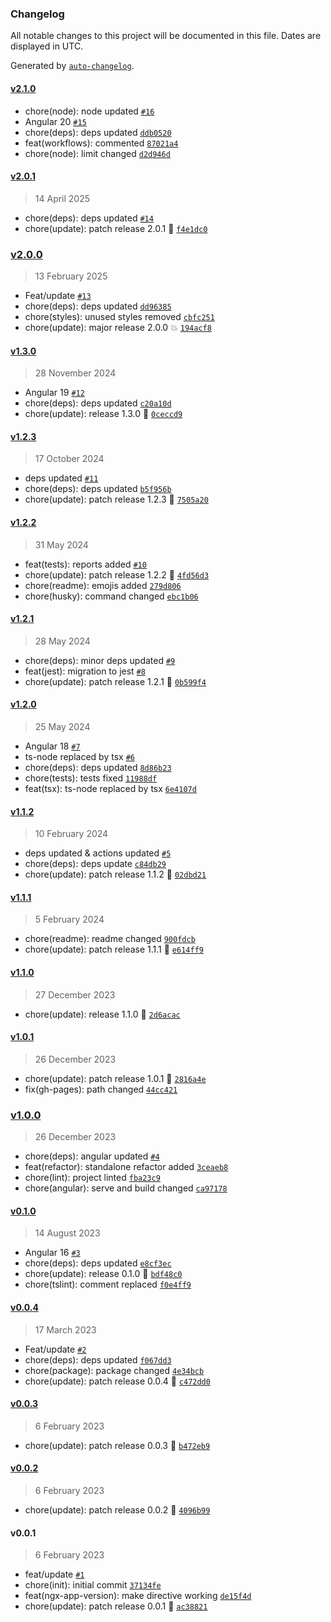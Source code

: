 ### Changelog

All notable changes to this project will be documented in this file. Dates are displayed in UTC.

Generated by [`auto-changelog`](https://github.com/CookPete/auto-changelog).

#### [v2.1.0](https://github.com/Celtian/ngx-app-version/compare/v2.0.1...v2.1.0)

- chore(node): node updated [`#16`](https://github.com/Celtian/ngx-app-version/pull/16)
- Angular 20 [`#15`](https://github.com/Celtian/ngx-app-version/pull/15)
- chore(deps): deps updated [`ddb0520`](https://github.com/Celtian/ngx-app-version/commit/ddb05205f718a06a772c3b26ec9c68f93607d72b)
- feat(workflows): commented [`87021a4`](https://github.com/Celtian/ngx-app-version/commit/87021a470663d1a9836d536e1b63a1545d68b94c)
- chore(node): limit changed [`d2d946d`](https://github.com/Celtian/ngx-app-version/commit/d2d946d7a76041ab6eb31708744b5877df00250f)

#### [v2.0.1](https://github.com/Celtian/ngx-app-version/compare/v2.0.0...v2.0.1)

> 14 April 2025

- chore(deps): deps updated [`#14`](https://github.com/Celtian/ngx-app-version/pull/14)
- chore(update): patch release 2.0.1 🐛 [`f4e1dc0`](https://github.com/Celtian/ngx-app-version/commit/f4e1dc0a1405e93c7798e35ed51efe1d42288102)

### [v2.0.0](https://github.com/Celtian/ngx-app-version/compare/v1.3.0...v2.0.0)

> 13 February 2025

- Feat/update [`#13`](https://github.com/Celtian/ngx-app-version/pull/13)
- chore(deps): deps updated [`dd96385`](https://github.com/Celtian/ngx-app-version/commit/dd963854117db5c93638d3ac4aa3b9658ca64f6d)
- chore(styles): unused styles removed [`cbfc251`](https://github.com/Celtian/ngx-app-version/commit/cbfc25195d2d1c4c92ee3cd1f0832b1ad0a4f220)
- chore(update): major release 2.0.0 💥 [`194acf8`](https://github.com/Celtian/ngx-app-version/commit/194acf80a045f21f26b23e624969036d7acebc44)

#### [v1.3.0](https://github.com/Celtian/ngx-app-version/compare/v1.2.3...v1.3.0)

> 28 November 2024

- Angular 19 [`#12`](https://github.com/Celtian/ngx-app-version/pull/12)
- chore(deps): deps updated [`c20a10d`](https://github.com/Celtian/ngx-app-version/commit/c20a10d517abc4bf040bb4e3a90ac5c71223e6fc)
- chore(update): release 1.3.0 🚀 [`0ceccd9`](https://github.com/Celtian/ngx-app-version/commit/0ceccd985c37322df0774385b789358366a15aef)

#### [v1.2.3](https://github.com/Celtian/ngx-app-version/compare/v1.2.2...v1.2.3)

> 17 October 2024

- deps updated [`#11`](https://github.com/Celtian/ngx-app-version/pull/11)
- chore(deps): deps updated [`b5f956b`](https://github.com/Celtian/ngx-app-version/commit/b5f956bd0a53782d3ef2319dba221b0a83739524)
- chore(update): patch release 1.2.3 🐛 [`7505a20`](https://github.com/Celtian/ngx-app-version/commit/7505a20422202d1ebdd66583f213e9e097633117)

#### [v1.2.2](https://github.com/Celtian/ngx-app-version/compare/v1.2.1...v1.2.2)

> 31 May 2024

- feat(tests): reports added [`#10`](https://github.com/Celtian/ngx-app-version/pull/10)
- chore(update): patch release 1.2.2 🐛 [`4fd56d3`](https://github.com/Celtian/ngx-app-version/commit/4fd56d3aadca60a22a37737fe688cfdb798ab36d)
- chore(readme): emojis added [`279d806`](https://github.com/Celtian/ngx-app-version/commit/279d8068b50eccd98a787a1951dfcc74aa4acaee)
- chore(husky): command changed [`ebc1b06`](https://github.com/Celtian/ngx-app-version/commit/ebc1b06553592dffafc6bdc6ff164705be7b196a)

#### [v1.2.1](https://github.com/Celtian/ngx-app-version/compare/v1.2.0...v1.2.1)

> 28 May 2024

- chore(deps): minor deps updated [`#9`](https://github.com/Celtian/ngx-app-version/pull/9)
- feat(jest): migration to jest [`#8`](https://github.com/Celtian/ngx-app-version/pull/8)
- chore(update): patch release 1.2.1 🐛 [`0b599f4`](https://github.com/Celtian/ngx-app-version/commit/0b599f49dbe35c202e2afddda021eb46c3ee2675)

#### [v1.2.0](https://github.com/Celtian/ngx-app-version/compare/v1.1.2...v1.2.0)

> 25 May 2024

- Angular 18 [`#7`](https://github.com/Celtian/ngx-app-version/pull/7)
- ts-node replaced by tsx [`#6`](https://github.com/Celtian/ngx-app-version/pull/6)
- chore(deps): deps updated [`8d86b23`](https://github.com/Celtian/ngx-app-version/commit/8d86b230487e260a352bc39ddc9a98ec30db5fd4)
- chore(tests): tests fixed [`11988df`](https://github.com/Celtian/ngx-app-version/commit/11988dfb2a7362a193dd1a0e8e986c4d6d96170e)
- feat(tsx): ts-node replaced by tsx [`6e4107d`](https://github.com/Celtian/ngx-app-version/commit/6e4107dad21743e66de7cd44cf78d5c3d99c3532)

#### [v1.1.2](https://github.com/Celtian/ngx-app-version/compare/v1.1.1...v1.1.2)

> 10 February 2024

- deps updated & actions updated [`#5`](https://github.com/Celtian/ngx-app-version/pull/5)
- chore(deps): deps update [`c84db29`](https://github.com/Celtian/ngx-app-version/commit/c84db294ef8e279048063ffe730a1c85b84de592)
- chore(update): patch release 1.1.2 🐛 [`02dbd21`](https://github.com/Celtian/ngx-app-version/commit/02dbd214d38a65f512806feaab727819d326bb2e)

#### [v1.1.1](https://github.com/Celtian/ngx-app-version/compare/v1.1.0...v1.1.1)

> 5 February 2024

- chore(readme): readme changed [`900fdcb`](https://github.com/Celtian/ngx-app-version/commit/900fdcb267753ab4abdc1becaafac9633b4ba239)
- chore(update): patch release 1.1.1 🐛 [`e614ff9`](https://github.com/Celtian/ngx-app-version/commit/e614ff978c6f1895f8df09c491a99ce1d618525f)

#### [v1.1.0](https://github.com/Celtian/ngx-app-version/compare/v1.0.1...v1.1.0)

> 27 December 2023

- chore(update): release 1.1.0 🚀 [`2d6acac`](https://github.com/Celtian/ngx-app-version/commit/2d6acacc1b1ea3b1de0b7e9b13deaa4bb981cbec)

#### [v1.0.1](https://github.com/Celtian/ngx-app-version/compare/v1.0.0...v1.0.1)

> 26 December 2023

- chore(update): patch release 1.0.1 🐛 [`2816a4e`](https://github.com/Celtian/ngx-app-version/commit/2816a4e3167cf07460c4d6f4d67f502c9a520c45)
- fix(gh-pages): path changed [`44cc421`](https://github.com/Celtian/ngx-app-version/commit/44cc421cbffbb5eb688851961ea65038029f7e04)

### [v1.0.0](https://github.com/Celtian/ngx-app-version/compare/v0.1.0...v1.0.0)

> 26 December 2023

- chore(deps): angular updated [`#4`](https://github.com/Celtian/ngx-app-version/pull/4)
- feat(refactor): standalone refactor added [`3ceaeb8`](https://github.com/Celtian/ngx-app-version/commit/3ceaeb89c9281e2572f613ab1bdf77f95a90ba61)
- chore(lint): project linted [`fba23c9`](https://github.com/Celtian/ngx-app-version/commit/fba23c9fd6c172cc3b2278a1223c41e25447326d)
- chore(angular): serve and build changed [`ca97178`](https://github.com/Celtian/ngx-app-version/commit/ca9717831845e4df6c559f6cb343bb8ef23348f7)

#### [v0.1.0](https://github.com/Celtian/ngx-app-version/compare/v0.0.4...v0.1.0)

> 14 August 2023

- Angular 16 [`#3`](https://github.com/Celtian/ngx-app-version/pull/3)
- chore(deps): deps updated [`e8cf3ec`](https://github.com/Celtian/ngx-app-version/commit/e8cf3ec7ebcc33e21517e1474221be03a04013c7)
- chore(update): release 0.1.0 🚀 [`bdf48c0`](https://github.com/Celtian/ngx-app-version/commit/bdf48c0c59f77fc11311af14f9a9184dffeac366)
- chore(tslint): comment replaced [`f0e4ff9`](https://github.com/Celtian/ngx-app-version/commit/f0e4ff933d8294bf220c29462e2e230187c1692a)

#### [v0.0.4](https://github.com/Celtian/ngx-app-version/compare/v0.0.3...v0.0.4)

> 17 March 2023

- Feat/update [`#2`](https://github.com/Celtian/ngx-app-version/pull/2)
- chore(deps): deps updated [`f067dd3`](https://github.com/Celtian/ngx-app-version/commit/f067dd3dd18c3161305651f45bb6a86b6076fb76)
- chore(package): package changed [`4e34bcb`](https://github.com/Celtian/ngx-app-version/commit/4e34bcbdf962400ff64d2197607e9ffddc9a8090)
- chore(update): patch release 0.0.4 🐛 [`c472dd0`](https://github.com/Celtian/ngx-app-version/commit/c472dd0984e80bd1d86b585c4d02aa5bef68b53f)

#### [v0.0.3](https://github.com/Celtian/ngx-app-version/compare/v0.0.2...v0.0.3)

> 6 February 2023

- chore(update): patch release 0.0.3 🐛 [`b472eb9`](https://github.com/Celtian/ngx-app-version/commit/b472eb9f2e60b9e8e9d5fff7979b41e56709dcec)

#### [v0.0.2](https://github.com/Celtian/ngx-app-version/compare/v0.0.1...v0.0.2)

> 6 February 2023

- chore(update): patch release 0.0.2 🐛 [`4096b99`](https://github.com/Celtian/ngx-app-version/commit/4096b99b1bab6f1b7bee82a91b663633a71bd812)

#### v0.0.1

> 6 February 2023

- feat/update [`#1`](https://github.com/Celtian/ngx-app-version/pull/1)
- chore(init): initial commit [`37134fe`](https://github.com/Celtian/ngx-app-version/commit/37134fe06f59d4e4e5ef7ee5cf10d3b2a4149f28)
- feat(ngx-app-version): make directive working [`de15f4d`](https://github.com/Celtian/ngx-app-version/commit/de15f4d0686f6caf1f566a453447080e0d49ef49)
- chore(update): patch release 0.0.1 🐛 [`ac38821`](https://github.com/Celtian/ngx-app-version/commit/ac38821e57e3085a64a7cdda644cd6c6cf482757)
